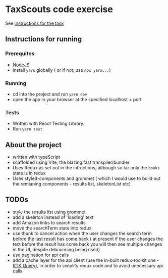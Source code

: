 # TaxScouts code exercise

See [instructions for the task](https://taxscouts.notion.site/taxscouts/Practical-Task-Front-End-Engineer-0a3b77bbb3994ba18340d4cb41d0c80e)

## Instructions for running

### Prerequites
 - [NodeJS](https://nodejs.org/en)
 - install `yarn` globally ( or if not, use `npx yarn...`)

### Running
- cd into the project and run `yarn dev`
- open the app in your browser at the specified localhost + port

### Tests
- Written with React Testing Library.
- Run `yarn test`

## About the project
- written with typeScript
- scaffolded using Vite, the blazing fast transpiler/bundler
- Uses Redux as set out in the intructions, although so far only the `books` state is in redux
- Uses styled-components and grommet ( which I would use to build out the remianing components - results list, skeletonList etc)

## TODOs
- style the results list using grommet
- add a skeleton instead of 'loading' text
- add Amazon links to search results
- move the searchTerm state into redux
- use thunk to cancel action when the user changes the search term before the last result has come back ( at present if the user changes the text before the result has come back you will then see multiple changes in the UI, despite debouncing being used)
- use pagination for api calls
- add a cache layer for the api client (use the in-built redux-toolkit one - [RTK Query](https://redux-toolkit.js.org/rtk-query/overview)), in order to simplify redux code and to avoid unecessary api calls
